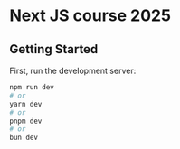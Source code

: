 # Next JS course 2025

## Getting Started

First, run the development server:

```bash
npm run dev
# or
yarn dev
# or
pnpm dev
# or
bun dev
```
